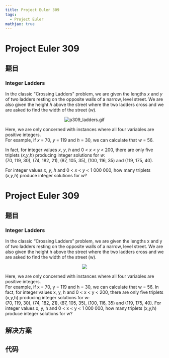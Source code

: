```yaml
---
title: Project Euler 309
tags:
  - Project Euler
mathjax: true
---
```

<escape><!-- more --></escape>
    
# Project Euler 309
## 题目
### Integer Ladders

In the classic "Crossing Ladders" problem, we are given the lengths <var>x</var> and <var>y</var> of two ladders resting on the opposite walls of a narrow, level street. We are also given the height <var>h</var> above the street where the two ladders cross and we are asked to find the width of the street (<var>w</var>).

<div align="center"><img src="project/images/p309_ladders.gif" class="dark_img" alt="p309_ladders.gif" /></div>

Here, we are only concerned with instances where all four variables are positive integers.<br />
For example, if <var>x</var> = 70, <var>y</var> = 119 and <var>h</var> = 30, we can calculate that <var>w</var> = 56.

In fact, for integer values <var>x</var>, <var>y</var>, <var>h</var> and 0 < <var>x</var> < <var>y</var> < 200, there are only five triplets (<var>x</var>,<var>y</var>,<var>h</var>) producing integer solutions for <var>w</var>:<br />
(70, 119, 30), (74, 182, 21), (87, 105, 35), (100, 116, 35) and (119, 175, 40).

For integer values <var>x</var>, <var>y</var>, <var>h</var> and 0 < <var>x</var> < <var>y</var> < 1 000 000, how many triplets (<var>x</var>,<var>y</var>,<var>h</var>) produce integer solutions for <var>w</var>?



# Project Euler 309
## 题目
### Integer Ladders

In the classic “Crossing Ladders” problem, we are given the lengths x and y of two ladders resting on the opposite walls of a narrow, level street. We are also given the height h above the street where the two ladders cross and we are asked to find the width of the street (w).
<center><img src="https://projecteuler.net/project/images/p309_ladders.gif"></center>

Here, we are only concerned with instances where all four variables are positive integers.<br>For example, if x = 70, y = 119 and h = 30, we can calculate that w = 56.
In fact, for integer values x, y, h and 0 < x < y < 200, there are only five triplets (x,y,h) producing integer solutions for w:<br>(70, 119, 30), (74, 182, 21), (87, 105, 35), (100, 116, 35) and (119, 175, 40).
For integer values x, y, h and 0 < x < y < 1 000 000, how many triplets (x,y,h) produce integer solutions for w?


## 解决方案


## 代码


